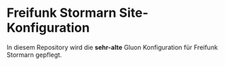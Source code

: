 # Freifunk Stormarn Site-Konfiguration

In diesem Repository wird die **sehr-alte** Gluon Konfiguration für Freifunk Stormarn gepflegt.

